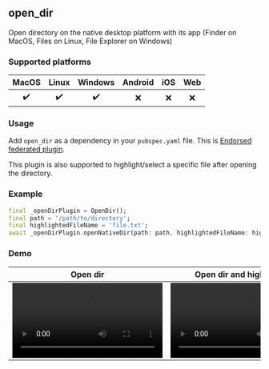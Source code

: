 ## open_dir

Open directory on the native desktop platform with its app (Finder on MacOS, Files on Linux, File Explorer on Windows)

### Supported platforms

MacOS | Linux | Windows | Android | iOS | Web |
| :-: | :---: | :-----: | :-----: | :-----: | :-----: |
| ✔️  |  ✔️   |   ✔️    |   ❌️️    |   ❌️️    |   ❌️️    |

### Usage

Add `open_dir` as a dependency in your `pubspec.yaml` file. This is [Endorsed federated plugin](https://docs.flutter.dev/development/packages-and-plugins/developing-packages#endorsed-federated-plugin).

This plugin is also supported to highlight/select a specific file after opening the directory.

### Example

```dart
final _openDirPlugin = OpenDir();
final path = '/path/to/directory';
final highlightedFileName = 'file.txt';
await _openDirPlugin.openNativeDir(path: path, highlightedFileName: highlightedFileName);
```

### Demo

| Open dir | Open dir and highlight file |
| --------------- | --------------- |
<video src="https://user-images.githubusercontent.com/29337364/229332980-eb111200-b13a-44b6-8f56-a1793b24d863.mp4"/> | <video src="https://github.com/user-attachments/assets/8aa591d8-ee08-4dea-9294-be0defe00098"/>
